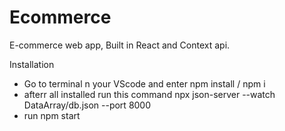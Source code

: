 # Ecommerce
E-commerce web app,  Built in React and Context api.

Installation
- Go to terminal n your VScode and enter npm install / npm i
- afterr all installed run this command npx json-server --watch DataArray/db.json --port 8000
- run npm start
